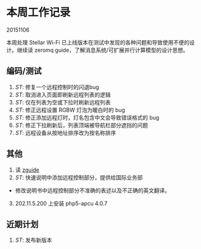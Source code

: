 # 本周工作记录

20151106

本周处理 Stellar Wi-Fi 已上线版本在测试中发现的各种问题和导致使用不便的设计。继续读 zeromq guide，了解消息系统/可扩展并行计算模型的设计思想。

## 编码/测试

1. *ST*: 修复一个远程控制时的闪退bug
2. *ST*: 取消进入页面即刷新远程列表的逻辑
3. *ST*: 仅在列表为空或下拉时刷新远程列表
4. *ST*: 修正远程设置 RGBW 灯泡为暖白时的 bug
5. *ST*: 修正添加远程灯时，灯名包含中文会导致错误格式的 bug
6. *ST*: 修正下拉刷新后，列表顶端被导航栏部分遮挡的问题
7. *ST*: 远程设备从按地址排序改为按名称排序

## 其他

1. 读 [zguide](zguide.zeromq.org)
2. *ST*: 快速说明中添加远程控制部分，提供给国际业务部
  - 修改说明书中远程控制部分不准确的表述以及不正确的英文翻译。
3. 202.11.5.200 上安装 php5-apcu 4.0.7

## 近期计划

1. *ST*: 发布新版本
